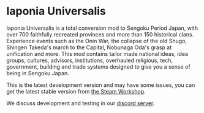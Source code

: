 # Iaponia Universalis

Iaponia Universalis is a total conversion mod to Sengoku Period Japan, with over 700 faithfully recreated provinces and more than 150 historical clans. Experience events such as the Onin War, the collapse of the old Shugo, Shingen Takeda's march to the Capital, Nobunaga Oda's grasp at unification and more. This mod contains tailor made national ideas, idea groups, cultures, advisors, institutions, overhauled religious, tech, government, building and trade systems designed to give you a sense of being in Sengoku Japan.

This is the latest development version and may have some issues, you can get the latest stable version from
[the Steam Workshop](https://steamcommunity.com/sharedfiles/filedetails/?id=1099840449&searchtext=iaponia).

We discuss development and testing in our [discord server](https://discord.gg/FAfHBW4n).
